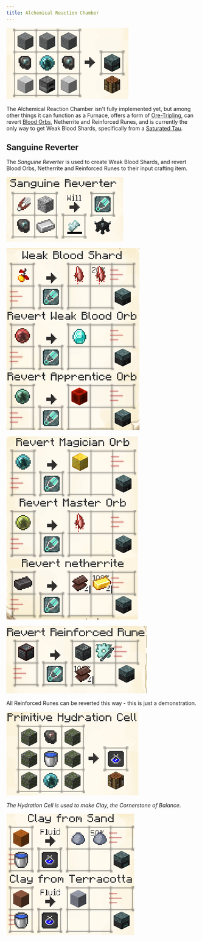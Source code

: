 ```yaml
---
title: Alchemical Reaction Chamber
---
```



![Image](/img/Misc/1.png)

The Alchemical Reaction Chamber isn't fully implemented yet, but among other things it can function as a Furnace, offers a form of [Ore-Tripling](#basic-ore-processing), can revert [Blood Orbs](#soul-network), Netherrite and Reinforced Runes, and is currently the only way to get Weak Blood Shards, specifically from a [Saturated Tau](#heading=h.i7uo4woy6qvz).

## Sanguine Reverter

The _Sanguine Reverter_ is used to create Weak Blood Shards, and revert Blood Orbs, Netherrite and Reinforced Runes to their input crafting item.

![Image](/img/Misc/2.png)

![Image](/img/Misc/3.png)

![Image](/img/Misc/4.png)

![Image](/img/Misc/5.png)

All Reinforced Runes can be reverted this way - this is just a demonstration.

![Image](/img/Misc/6.png)

_The Hydration Cell is used to make Clay, the Cornerstone of Balance._

![Image](/img/Misc/7.png)

